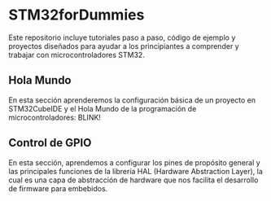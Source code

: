 # STM32forDummies
Este repositorio incluye tutoriales paso a paso, código de ejemplo y proyectos diseñados para ayudar a los principiantes a comprender y trabajar con microcontroladores STM32.

## Hola Mundo
En esta sección aprenderemos la configuración básica de un proyecto en STM32CubeIDE y el Hola Mundo de la programación de microcontroladores: BLINK! 

## Control de GPIO
En esta sección, aprendemos a configurar los pines de propósito general y las principales funciones de la librería HAL (Hardware Abstraction Layer), la cual es una capa de abstracción de hardware que nos facilita el desarrollo de firmware para embebidos. 
